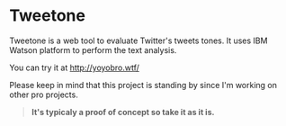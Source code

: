 # Tweetone

Tweetone is a web tool to evaluate Twitter's tweets tones. It uses IBM Watson platform to perform the text analysis.

You can try it at http://yoyobro.wtf/

Please keep in mind that this project is standing by since I'm working on other pro projects.

> **It's typicaly a proof of concept so take it as it is.**
